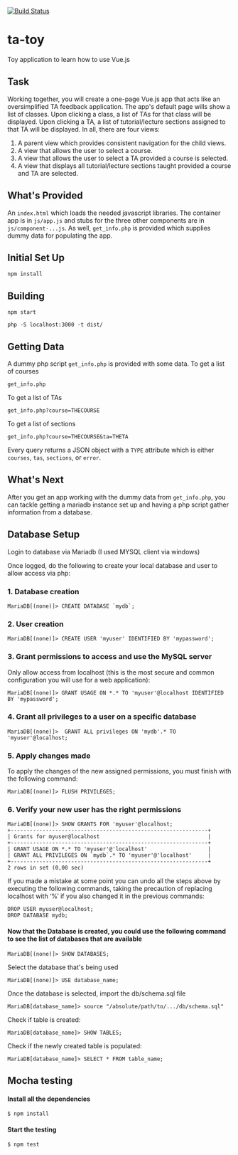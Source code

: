 [![Build Status](https://travis-ci.org/siefkenj/ta-toy.png?branch=master)](https://travis-ci.org/siefkenj/ta-toy)

# ta-toy

Toy application to learn how to use Vue.js

## Task

Working together, you will create a one-page Vue.js app that acts like an oversimplified
TA feedback application. The app's default page wills show a list of classes. Upon clicking a class,
a list of TAs for that class will be displayed. Upon clicking a TA, a list of tutorial/lecture sections
assigned to that TA will be displayed. In all, there are four views:

1.  A parent view which provides consistent navigation for the child views.
2.  A view that allows the user to select a course.
3.  A view that allows the user to select a TA provided a course is selected.
4.  A view that displays all tutorial/lecture sections taught provided a course and TA are selected.

## What's Provided

An `index.html` which loads the needed javascript libraries. The container app is in `js/app.js` and
stubs for the three other components are in `js/component-...js`. As well, `get_info.php` is provided
which supplies dummy data for populating the app.

## Initial Set Up

```
npm install
```

## Building

```
npm start
```

```
php -S localhost:3000 -t dist/
```

## Getting Data

A dummy php script `get_info.php` is provided with some data. To get a list of courses

    get_info.php

To get a list of TAs

    get_info.php?course=THECOURSE

To get a list of sections

    get_info.php?course=THECOURSE&ta=THETA

Every query returns a JSON object with a `TYPE` attribute which is either `courses`, `tas`, `sections`, or `error`.

## What's Next

After you get an app working with the dummy data from `get_info.php`, you can tackle getting a mariadb instance
set up and having a php script gather information from a database.

## Database Setup

Login to database via Mariadb (I used MYSQL client via windows)

Once logged, do the following to create your local database and user to allow access via php:

### 1. Database creation

```
MariaDB[(none)]> CREATE DATABASE `mydb`;
```

### 2. User creation

```
MariaDB[(none)]> CREATE USER 'myuser' IDENTIFIED BY 'mypassword';
```

### 3. Grant permissions to access and use the MySQL server

Only allow access from localhost (this is the most secure and common configuration you will use for a web application):

```
MariaDB[(none)]> GRANT USAGE ON *.* TO 'myuser'@localhost IDENTIFIED BY 'mypassword';
```

### 4. Grant all privileges to a user on a specific database

```
MariaDB[(none)]>  GRANT ALL privileges ON 'mydb'.* TO 'myuser'@localhost;
```

### 5. Apply changes made

To apply the changes of the new assigned permissions, you must finish with the following command:

```
MariaDB[(none)]> FLUSH PRIVILEGES;
```

### 6. Verify your new user has the right permissions

```
MariaDB[(none)]> SHOW GRANTS FOR 'myuser'@localhost;
+--------------------------------------------------------------+
| Grants for myuser@localhost                                  |
+--------------------------------------------------------------+
| GRANT USAGE ON *.* TO 'myuser'@'localhost'                   |
| GRANT ALL PRIVILEGES ON `mydb`.* TO 'myuser'@'localhost'     |
+--------------------------------------------------------------+
2 rows in set (0,00 sec)
```

If you made a mistake at some point you can undo all the steps above by executing the following commands, taking the precaution of replacing localhost with ‘%’ if you also changed it in the previous commands:

```
DROP USER myuser@localhost;
DROP DATABASE mydb;
```

#### Now that the Database is created, you could use the following command to see the list of databases that are available

```
MariaDB[(none)]> SHOW DATABASES;
```

Select the database that's being used

```
MariaDB[(none)]> USE database_name;
```

Once the database is selected, import the db/schema.sql file

```
MariaDB[database_name]> source "/absolute/path/to/.../db/schema.sql"
```

Check if table is created:

```
MariaDB[database_name]> SHOW TABLES;
```

Check if the newly created table is populated:

```
MariaDB[database_name]> SELECT * FROM table_name;
```

## Mocha testing

#### Install all the dependencies

```
$ npm install
```

#### Start the testing

```
$ npm test
```
